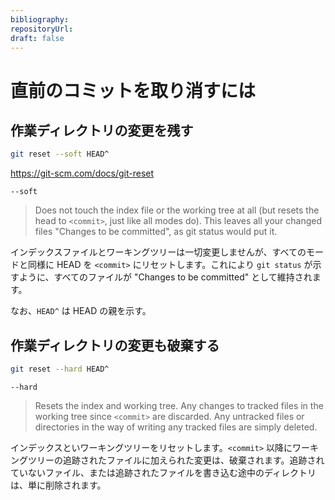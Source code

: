 ```yaml
---
bibliography: 
repositoryUrl:
draft: false
---
```


# 直前のコミットを取り消すには

## 作業ディレクトリの変更を残す

```bash
git reset --soft HEAD^
```

https://git-scm.com/docs/git-reset

`--soft`

> Does not touch the index file or the working tree at all (but resets the head to `<commit>`, just like all modes do). This leaves all your changed files "Changes to be committed", as git status would put it.

インデックスファイルとワーキングツリーは一切変更しませんが、すべてのモードと同様に HEAD を `<commit>` にリセットします。これにより `git status` が示すように、すべてのファイルが "Changes to be committed" として維持されます。

なお、`HEAD^` は HEAD の親を示す。

## 作業ディレクトリの変更も破棄する

```bash
git reset --hard HEAD^
```

`--hard`

> Resets the index and working tree. Any changes to tracked files in the working tree since `<commit>` are discarded. Any untracked files or directories in the way of writing any tracked files are simply deleted.

インデックスといワーキングツリーをリセットします。`<commit>` 以降にワーキングツリーの追跡されたファイルに加えられた変更は、破棄されます。追跡されていないファイル、または追跡されたファイルを書き込む途中のディレクトリは、単に削除されます。
